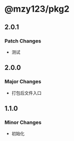 # @mzy123/pkg2

## 2.0.1

### Patch Changes

- 测试

## 2.0.0

### Major Changes

- 打包后文件入口

## 1.1.0

### Minor Changes

- 初始化
